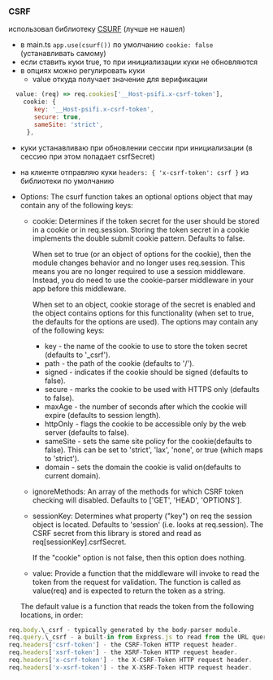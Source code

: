 ### CSRF

использовал библиотеку [CSURF](https://www.npmjs.com/package/csurf?activeTab=readme) (лучше не нашел)

- в main.ts `app.use(csurf())` по умолчанию `cookie: false` (устанавливать самому)
- если ставить куки true, то при инициализации куки не обновляются
- в опциях можно регулировать куки
  - value откуда получает значение для верификации

```javascript
  value: (req) => req.cookies['__Host-psifi.x-csrf-token'],
    cookie: {
       key: '__Host-psifi.x-csrf-token',
       secure: true,
       sameSite: 'strict',
     },
```

- куки устанавливаю при обновлении сессии при инициализации (в сессию при этом попадает csrfSecret)
- на клиенте отправляю куки `headers: { 'x-csrf-token': csrf }` из библиотеки по умолчанию

- Options:
  The csurf function takes an optional options object that may contain any of the following keys:

  - cookie:
    Determines if the token secret for the user should be stored in a cookie or in req.session. Storing the token secret in a cookie implements the double submit cookie pattern. Defaults to false.

    When set to true (or an object of options for the cookie), then the module changes behavior and no longer uses req.session. This means you are no longer required to use a session middleware. Instead, you do need to use the cookie-parser middleware in your app before this middleware.

    When set to an object, cookie storage of the secret is enabled and the object contains options for this functionality (when set to true, the defaults for the options are used). The options may contain any of the following keys:

    - key - the name of the cookie to use to store the token secret (defaults to '\_csrf').
    - path - the path of the cookie (defaults to '/').
    - signed - indicates if the cookie should be signed (defaults to false).
    - secure - marks the cookie to be used with HTTPS only (defaults to false).
    - maxAge - the number of seconds after which the cookie will expire (defaults to session length).
    - httpOnly - flags the cookie to be accessible only by the web server (defaults to false).
    - sameSite - sets the same site policy for the cookie(defaults to false). This can be set to 'strict', 'lax', 'none', or true (which maps to 'strict').
    - domain - sets the domain the cookie is valid on(defaults to current domain).

  - ignoreMethods:
    An array of the methods for which CSRF token checking will disabled. Defaults to ['GET', 'HEAD', 'OPTIONS'].

  - sessionKey:
    Determines what property ("key") on req the session object is located. Defaults to 'session' (i.e. looks at req.session). The CSRF secret from this library is stored and read as req[sessionKey].csrfSecret.

    If the "cookie" option is not false, then this option does nothing.

  - value:
    Provide a function that the middleware will invoke to read the token from the request for validation. The function is called as value(req) and is expected to return the token as a string.

  The default value is a function that reads the token from the following locations, in order:

```javascript
req.body.\_csrf - typically generated by the body-parser module.
req.query.\_csrf - a built-in from Express.js to read from the URL query string.
req.headers['csrf-token'] - the CSRF-Token HTTP request header.
req.headers['xsrf-token'] - the XSRF-Token HTTP request header.
req.headers['x-csrf-token'] - the X-CSRF-Token HTTP request header.
req.headers['x-xsrf-token'] - the X-XSRF-Token HTTP request header.
```
